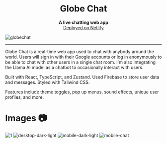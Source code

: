<h1 align="center">Globe Chat</h1>
<p align="center">
  <b>A live chatting web app</b><br>
    <a href="https://globechat.netlify.app/">Deployed on Netlify</a>
  <br/>
</p>

![globechat](https://user-images.githubusercontent.com/76707560/164144262-7b8a3c8b-f9b1-4da4-acbb-51db5199cd83.jpg)

---

Globe Chat is a real-time web app used to chat with anybody around the world. Users will sign in with their Google accounts or log in anonymously to be able to chat with other users in a single chat room. I'm also integrating the Llama AI model as a chatbot to occasionally interact with users.

Built with React, TypeScript, and Zustand.
Used Firebase to store user data and messages.
Styled with Tailwind CSS.

Features include theme toggles, pop up menus, sound effects, unique user profiles, and more.

# Images 📷

![1](https://user-images.githubusercontent.com/76707560/134251204-dacef495-e7fd-4f06-88cc-ac86917ea088.png)
![desktop-dark-light](https://user-images.githubusercontent.com/76707560/134251206-04d70d04-2932-45ff-9f2c-1ffaf4b133f3.jpg)
![mobile-dark-light](https://user-images.githubusercontent.com/76707560/134251216-271daa05-7721-492a-b724-aa771bf6c470.jpg)
![mobile-chat](https://user-images.githubusercontent.com/76707560/134251223-f3425266-b16a-49f8-a355-21933268f3d9.png)
